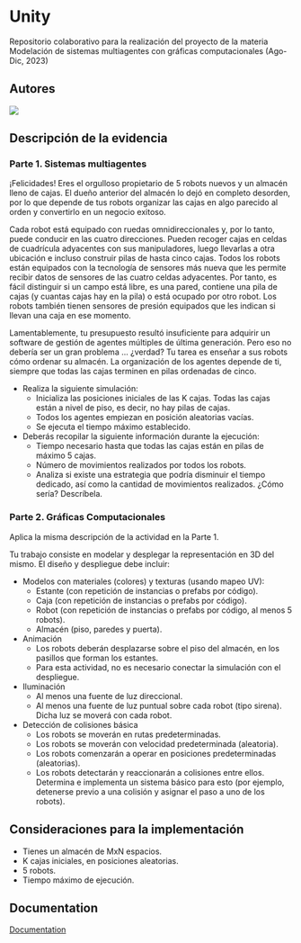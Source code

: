 # Unity

Repositorio colaborativo para la realización del proyecto de la materia Modelación de sistemas multiagentes con gráficas computacionales (Ago-Dic, 2023)

## Autores

<a href="https://github.com/dvegaa20/Unity/graphs/contributors">
  <img src="https://contrib.rocks/image?repo=dvegaa20/Unity" />
</a>

## Descripción de la evidencia

### Parte 1. Sistemas multiagentes

¡Felicidades! Eres el orgulloso propietario de 5 robots nuevos y un almacén lleno de cajas. El dueño anterior del almacén lo dejó en completo desorden, por lo que depende de tus robots organizar las cajas en algo parecido al orden y convertirlo en un negocio exitoso.

Cada robot está equipado con ruedas omnidireccionales y, por lo tanto, puede conducir en las cuatro direcciones. Pueden recoger cajas en celdas de cuadrícula adyacentes con sus
manipuladores, luego llevarlas a otra ubicación e incluso construir pilas de hasta cinco cajas. Todos los robots están equipados con la tecnología de sensores más nueva que les permite recibir datos de sensores de las cuatro celdas adyacentes. Por tanto, es fácil distinguir si un campo está libre, es una pared, contiene una pila de cajas (y cuantas cajas hay en la pila) o está ocupado por otro robot. Los robots también tienen sensores de presión equipados que les indican si llevan una caja en ese
momento.

Lamentablemente, tu presupuesto resultó insuficiente para adquirir un software de gestión de agentes múltiples de última generación. Pero eso no debería ser un gran problema ... ¿verdad? Tu tarea es enseñar a sus robots cómo ordenar su almacén. La organización de los agentes depende de ti, siempre que todas las cajas terminen en pilas ordenadas de cinco.

- Realiza la siguiente simulación:
  - Inicializa las posiciones iniciales de las K cajas. Todas las cajas están a nivel de piso, es decir, no hay pilas de cajas.
  - Todos los agentes empiezan en posición aleatorias vacías.
  - Se ejecuta el tiempo máximo establecido.
- Deberás recopilar la siguiente información durante la ejecución:
  - Tiempo necesario hasta que todas las cajas están en pilas de máximo 5 cajas.
  - Número de movimientos realizados por todos los robots.
  - Analiza si existe una estrategia que podría disminuir el tiempo dedicado, así como la cantidad de movimientos realizados. ¿Cómo sería? Descríbela.

### Parte 2. Gráficas Computacionales

Aplica la misma descripción de la actividad en la Parte 1.

Tu trabajo consiste en modelar y desplegar la representación en 3D del mismo. El diseño y
despliegue debe incluir:

- Modelos con materiales (colores) y texturas (usando mapeo UV):
  - Estante (con repetición de instancias o prefabs por código).
  - Caja (con repetición de instancias o prefabs por código).
  - Robot (con repetición de instancias o prefabs por código, al menos 5 robots).
  - Almacén (piso, paredes y puerta).
- Animación
  - Los robots deberán desplazarse sobre el piso del almacén, en los pasillos que forman los estantes.
  - Para esta actividad, no es necesario conectar la simulación con el despliegue.
- Iluminación
  - Al menos una fuente de luz direccional.
  - Al menos una fuente de luz puntual sobre cada robot (tipo sirena). Dicha luz se moverá con cada robot.
- Detección de colisiones básica
  - Los robots se moverán en rutas predeterminadas.
  - Los robots se moverán con velocidad predeterminada (aleatoria).
  - Los robots comenzarán a operar en posiciones predeterminadas (aleatorias).
  - Los robots detectarán y reaccionarán a colisiones entre ellos. Determina e implementa un sistema básico para esto (por ejemplo, detenerse previo a una colisión y asignar el paso a uno de los robots).

## Consideraciones para la implementación

- Tienes un almacén de MxN espacios.
- K cajas iniciales, en posiciones aleatorias.
- 5 robots.
- Tiempo máximo de ejecución.

## Documentation

[Documentation](https://linktodocumentation)


